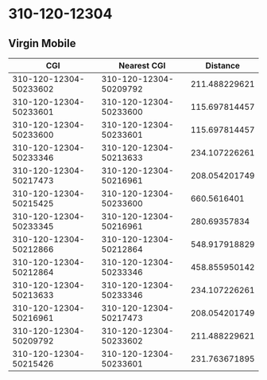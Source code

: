 # 310-120-12304
## Virgin Mobile


| CGI | Nearest CGI | Distance |
|-----|-------------|----------|
| 310-120-12304-50233602 | 310-120-12304-50209792 | 211.488229621 |
| 310-120-12304-50233601 | 310-120-12304-50233600 | 115.697814457 |
| 310-120-12304-50233600 | 310-120-12304-50233601 | 115.697814457 |
| 310-120-12304-50233346 | 310-120-12304-50213633 | 234.107226261 |
| 310-120-12304-50217473 | 310-120-12304-50216961 | 208.054201749 |
| 310-120-12304-50215425 | 310-120-12304-50233600 | 660.5616401 |
| 310-120-12304-50233345 | 310-120-12304-50216961 | 280.69357834 |
| 310-120-12304-50212866 | 310-120-12304-50212864 | 548.917918829 |
| 310-120-12304-50212864 | 310-120-12304-50233346 | 458.855950142 |
| 310-120-12304-50213633 | 310-120-12304-50233346 | 234.107226261 |
| 310-120-12304-50216961 | 310-120-12304-50217473 | 208.054201749 |
| 310-120-12304-50209792 | 310-120-12304-50233602 | 211.488229621 |
| 310-120-12304-50215426 | 310-120-12304-50233601 | 231.763671895 |
